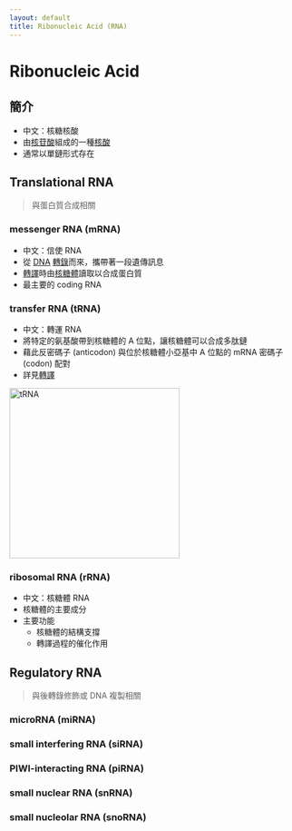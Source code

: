 ```yaml
---
layout: default
title: Ribonucleic Acid (RNA)
---
```


# Ribonucleic Acid

## 簡介

- 中文：核糖核酸
- 由[核苷酸](nucleotide)組成的一種[核酸](nucleic-acid)
- 通常以單鏈形式存在

## Translational RNA

> 與蛋白質合成相關

### <span id="messenger-RNA">messenger RNA (mRNA)</span>

- 中文：信使 RNA
- 從 [DNA](deoxyribonucleic-acid) [轉錄](transcription)而來，攜帶著一段遺傳訊息
- [轉譯](translation)時由[核糖體](ribosome)讀取以合成蛋白質
- 最主要的 coding RNA

### <span id="transfer-RNA">transfer RNA (tRNA)</span>

- 中文：轉運 RNA
- 將特定的氨基酸帶到核糖體的 A 位點，讓核糖體可以合成多肽鏈
- 藉此反密碼子 (anticodon) 與位於核糖體小亞基中 A 位點的 mRNA 密碼子 (codon) 配對
- 詳見[轉譯](translation)

<img src="https://upload.wikimedia.org/wikipedia/commons/thumb/b/ba/TRNA-Phe_yeast_1ehz.png/800px-TRNA-Phe_yeast_1ehz.png" alt="tRNA" style="height: 300px;" />

### <span id="ribosomal-RNA">ribosomal RNA (rRNA)</span>

- 中文：核糖體 RNA
- 核糖體的主要成分
- 主要功能
    - 核糖體的結構支撐
    - 轉譯過程的催化作用

## Regulatory RNA

> 與後轉錄修飾或 DNA 複製相關

### microRNA (miRNA)

### small interfering RNA (siRNA)

### PIWI-interacting RNA (piRNA)

### small nuclear RNA (snRNA)

### small nucleolar RNA (snoRNA) 
